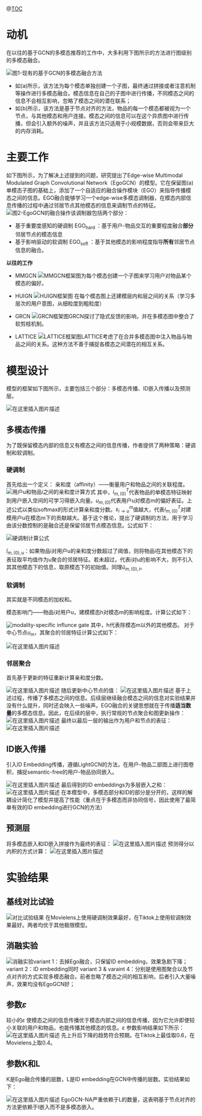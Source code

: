 ﻿@[TOC](EgoGCN)
# 动机
在以往的基于GCN的多模态推荐的工作中，大多利用下图所示的方法进行图级别的多模态融合。

![图1-现有的基于GCN的多模态融合方法](https://img-blog.csdnimg.cn/2a0cfa7a48024222a264bd1d3fa6937f.png)

 - 如(a)所示，该方法为每个模态单独创建一个子图，最终通过拼接或者注意机制等操作进行多模态融合。模态信息在自己的子图中进行传播，不同模态之间的信息不会相互影响，忽略了模态之间的潜在联系；
 - 如(b)所示，该方法是基于节点对齐的方法，物品的每一个模态都被视为一个节点，与其他模态和用户连接。模态之间的信息可以在这个异质图中进行传播，但会引入额外的噪声，并且该方法只适用于小规模数据，否则会带来巨大的内存消耗。
 
# 主要工作
如下图所示，为了解决上述提到的问题，研究提出了Edge-wise Multimodal Modulated Graph Convolutional Network（EgoGCN）的模型。它在保留图(a)单模态子图的基础上，添加了一个自适应的融合操作模块（EGO）来指导传播模态之间的信息。EGO融合能够学习一个edge-wise多模态调制器，在模态内部信息传播的过程中通过邻居节点其他模态的信息来调制节点的特征。
![图2-EgoGCN的融合操作](https://img-blog.csdnimg.cn/d1bf11263210467486cfc12494245b6f.png)该调制器包括两个部分：
 - 基于重要度感知的硬调制 $\mathrm{EGO}_{\text {hard }}$：基于用户-物品交互的重要程度融合**部分**邻居节点的模态信息
 - 基于影响驱动的软调制 $\mathrm{EGO}_{\text {soft }}$：基于其他模态的影响程度指导**所有**邻居节点信息的融合。

**以往的工作**

 - MMGCN
 ![MMGCN框架图](https://img-blog.csdnimg.cn/53296f16bdbd45669b293580be975677.png)为每个模态创建一个子图来学习用户对物品某个模态的偏好。
 
 - HUIGN
 ![HUIGN框架图](https://img-blog.csdnimg.cn/c20d1d1dcf7541358e437f7a86c17e23.png)
 在每个模态图上还建模层内和层之间的关系（学习多层次的用户意图，从细粒度到粗粒度）

 - GRCN
![GRCN框架图](https://img-blog.csdnimg.cn/e17b2f1958d24f399fb42cf6bd47bed8.png)GRCN探讨了隐式反馈的影响，并在多模态图中整合了软剪枝机制。

 - LATTICE
 ![LATTICE框架图](https://img-blog.csdnimg.cn/81f9021f3ade48918b2ea10949242f9a.png)LATTICE考虑了在合并多模态图中注入物品与物品之间的关系。这种方法不善于捕捉各模态之间潜在的相互关系。

# 模型设计
模型的框架如下图所示，主要包括三个部分：多模态传播、ID嵌入传播以及预测层。

![在这里插入图片描述](https://img-blog.csdnimg.cn/1b36b0e088f04913903d343dded96d4b.png)

## 多模态传播
为了既保留模态内部的信息又有模态之间的信息传播，作者提供了两种策略：硬调制和软调制。

### 硬调制
首先给出一个定义：
亲和度（affinity）——衡量用户和物品之间的关联程度。
![用户u和物品i之间的亲和度计算方式](https://img-blog.csdnimg.cn/7418e310d70342b0acd65fde753fd401.png)
其中，$i_{m,(0)}^{T}$代表物品的单模态特征映射到用户嵌入空间的可学习得嵌入向量。$u_{m,(0)}$代表用户u对模态m的偏好表征。上述公式以类似softmax的形式计算亲和度分数。$s_{i \rightarrow u}^{m}$值越大，代表$i_{m,(0)}^{T}$对建模用户u在模态m下的贡献越大。基于这个推论，提出了硬调制的方法，用于学习由该分数控制的是融合还是保留邻居节点模态信息。公式如下：

![硬调制计算公式](https://img-blog.csdnimg.cn/edfeb755906044dabebaa4a9dad2249a.png)

$\hat{i}_{m,(0), u}$：如果物品i对用户u的亲和度分数超过了阈值，则将物品i在其他模态下的表征取平均值作为u聚合的邻居特征。若未超过，代表i对u的影响不大，则不引入其其他模态下的信息，取原模态下的初始值。同理$\hat{u}_{m,(0), i}$。

### 软调制
其实就是不同模态的加权和。

模态影响门——物品i对用户u，建模模态h对模态m的影响程度。计算公式如下：

![modality-specific influnce gate](https://img-blog.csdnimg.cn/a8616aa9d18a465db27be721a6d68f77.png)
其中，h代表除模态m以外的其他模态。
对于中心节点$u_{m}$，其聚合的邻居特征计算公式如下：

![在这里插入图片描述](https://img-blog.csdnimg.cn/3070cbcaf8fc43a593b6f039d9d9dd2c.png)
### 邻居聚合
首先基于更新的特征重新计算亲和度分数。

![在这里插入图片描述](https://img-blog.csdnimg.cn/e19e984f04a344e2831c7b4ed31a96ef.png)
随后更新中心节点的值：
![在这里插入图片描述](https://img-blog.csdnimg.cn/1e5af22945994f6cad4f30842a2d6441.png)
基于上述过程，传播了多模态之间的信息。后续层继续融合模态之间的信息对实验结果并没有什么提升，同时还会映入一些噪声。EGO融合的关键思想就在于传播**适当数量**的多模态信息。因此，在后续的层中，执行常规的节点聚合和图更新操作：
![在这里插入图片描述](https://img-blog.csdnimg.cn/28f5a9c612bc45abae13dc4d37bf3d5e.png)
最终以最后一层的输出作为用户和节点的表征：
![在这里插入图片描述](https://img-blog.csdnimg.cn/106aafb43041488698e97f04ea620018.png)

## ID嵌入传播
引入ID Embedding传播，遵循LightGCN的方法，在用户-物品二部图上进行图卷积，捕捉semantic-free的用户-物品协同嵌入。


![在这里插入图片描述](https://img-blog.csdnimg.cn/25e984e1410a4afabc5f053705549f6f.png)
最后得到的ID embeddings为多层嵌入之和：
![在这里插入图片描述](https://img-blog.csdnimg.cn/48010c32edeb4749bd4b55dad6857ebd.png)
在本模型中，多模态部分和ID的部分是分开的，这样的解耦设计简化了模型并提高了性能（重点在于多模态而非协同信号，因此使用了最简单有效的ID embedding进行GCN的方法）

## 预测层
将多模态嵌入和ID嵌入拼接作为最终的表征：
![在这里插入图片描述](https://img-blog.csdnimg.cn/8a38756e28b04714824a5abf6115989c.png)
预测得分以内积的方式计算：
![在这里插入图片描述](https://img-blog.csdnimg.cn/c77ea97ca6d34038b0be8f845890b29f.png)



# 实验结果
## 基线对比试验
![对比试验结果](https://img-blog.csdnimg.cn/a3a43903149c4cce9a3b7e41886ead22.png)
在Movielens上使用硬调制效果最好，在Tiktok上使用软调制效果最好。两者均优于其他极限模型。

## 消融实验

![消融实验](https://img-blog.csdnimg.cn/52106b9273ff43dcad7ca07b3bcd0f55.png)variant 1：去掉Ego融合，只保留ID embedding，效果急剧下降；
variant 2：ID embedding同时
variant 3 & varaint 4：分别是使用图聚合以及节点对齐的方式实现多模态融合。前者忽略了模态之间的相互影响，后者引入大量噪声，效果均没有EgoGCN好；

## 参数$\varepsilon$ 
较小的$\varepsilon$ 使模态之间的信息传播优于模态内部之间的信息传播，因为它允许即使较小关联的用户和物品，也能传播其他模态的信息。$\varepsilon$ 参数影响结果如下所示：
![在这里插入图片描述](https://img-blog.csdnimg.cn/170b53df7fdb4b88bd1c5dcad7db1167.png)
先上升后下降的趋势符合预期。在Tiktok上最佳取0.6，在Movielens上取0.4。

## 参数K和L
K是Ego融合传播的层数，L是ID embedding在GCN中传播的层数。实验结果如下：

![在这里插入图片描述](https://img-blog.csdnimg.cn/e774d2ffd77f4d95833e2550fef947ea.png)
EgoGCN-NA严重依赖于L的数量，这表明基于节点对齐的方法更依赖于I嵌入而不是多模态嵌入。



